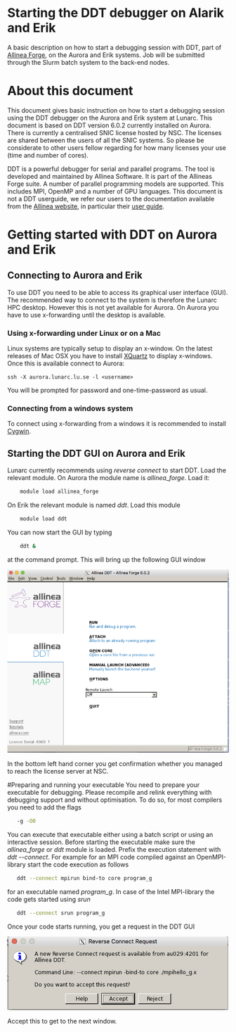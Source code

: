 
# Starting the DDT debugger on Alarik and Erik

A basic description on how to start a debugging session with DDT, part of [Allinea Forge](http://www.allinea.com/products/develop-allinea-forge), on the Aurora and Erik systems.  Job will be submitted through the Slurm batch system to the back-end nodes.

# About this document

This document gives basic instruction on how to start a debugging session using the DDT debugger on the Aurora and Erik system at Lunarc.  This document is based on DDT version 6.0.2 currently installed on Aurora.  There is currently a centralised SNIC license hosted by NSC.  The licenses are shared between the users of all the SNIC systems.  So please be considerate to other users fellow regarding for how many licenses your use (time and number of cores).
    
DDT is a powerful debugger for serial and parallel programs.  The tool is developed and maintained by Allinea Software.  It is part of the Allineas Forge suite.  A number of parallel programming models are supported.  This includes MPI, OpenMP and a number of GPU languages.  This document is not a DDT userguide, we refer our users to the documentation available from the [Allinea website](http://www.allinea.com/product-documentation), in particular their [user guide](http://content.allinea.com/downloads/userguide-forge.pdf).

# Getting started with DDT on Aurora and Erik

## Connecting to Aurora and Erik

To use DDT you need to be able to access its graphical user interface (GUI).  
The recommended way to connect to the system is therefore the Lunarc HPC desktop.  However this is not yet available for Aurora.  On Aurora you have to use x-forwarding until the desktop is available.
### Using x-forwarding under Linux or on a Mac
Linux systems are typically setup to display an x-window.  On the latest releases of Mac OSX you have to install [XQuartz](http://www.xquartz.org/) to display x-windows.  Once this is available connect to Aurora:

    ssh -X aurora.lunarc.lu.se -l <username>
    
You will be prompted for password and one-time-password as usual.

### Connecting from a windows system
To connect using x-forwarding from a windows it is recommended to install [Cygwin](https://www.cygwin.com/). 

## Starting the DDT GUI on Aurora and Erik

Lunarc currently recommends using *reverse connect* to start DDT.  Load the relevant module.  On Aurora the module name is *allinea_forge*.  Load it: 
```bash
    module load allinea_forge
```    
On Erik the relevant module is named *ddt*.  Load this module
```bash
    module load ddt
```    
You can now start the GUI by typing
```bash
    ddt &
```    
at the command prompt.  This will bring up the following GUI window

![Start window](images/allineaForgeStartWindow.png "Start window")    

In the bottom left hand corner you get confirmation whether you managed to reach the license server at NSC.

#Preparing and running your executable
You need to prepare your executable for debugging.  Please recompile and relink everything with debugging support and without optimisation.  To do so, for most compilers you need to add the flags
```bash
   -g -O0
```
You can execute that executable either using a batch script or using an interactive session.  Before starting the executable make sure the *allinea_forge* or *ddt* module is loaded.  Prefix the execution statement with *ddt --connect*.  For example for an MPI code compiled against an OpenMPI-library start the code execution as follows
```bash
   ddt --connect mpirun bind-to core program_g
```
for an executable named *program_g*.  In case of the Intel MPI-library the code gets started using *srun*
```bash
   ddt --connect srun program_g
```
Once your code starts running, you get a request in the DDT GUI

![Reverse connect request](images/ddtReverseConnectRequest.png "reverse connect request")     

Accept this to get to the next window.

<!-- # Debugging MPI code on Alarik #

If you now select the "Run and Debug a Program" option you get to the following screen:

DDT_run_window_5.0.1 **PLEASE FIX***

In this window you can select your executable, tell DDT any command line arguments, select input file and working directories. Make sure the "MPI" box is ticked.  Inside the MPI box, you can select the number of processors needed - the examples shows 4 processes.  DDT will not allow you to ask for more processes than the number of licenses currently available.  We highly recommend to use as small a number of processors as possible to reduce the complexity of the debugging task.

Check the box "Submit to Queue".  The default is for a debugging session of up to 30 minutes.  You can change that by selecting the "Parameters" button associated with "Submit to Queue".  You get the following dialog:

DDT_run_window_5.0.1 **PLEASE FIX***

This also allows to change the wall clock time and the memory per task setting.  We have set initial values for the memory, matching on the systems configuration to minimise waiting time and cost allocated to your account.  On Alarik, if you increase your memory beyond 2000, please also check the box requiring 64 GB nodes. Uncheck that box if your memory per task is 2000 MB or less.  If you increase this setting, your debugging jobs may spent more time before they become active and might be more expensive with regard to your allocation.  DDT will remember changes made.  You must manually reset this to the recommended value if you don't need this any longer.  The recommended values are:

| System | recommended |
|-----------------|-------------|
| memory per task |  |
| Alarik | 2000 |
| Erik | 4000 |
 
In the box "Queue options" you can specify any sbatch option you like.  The example specifies an account (required only if your user-id is linked to multiple projects) and placement in the test queue.

Once everything is set, hit "Submit". 

DDT will then write a Slurm script for you and submit it to the batch queue.  While waiting in the queue, DDT will display the job queue.  Once your job starts running you get the DDT working window:

DDT_working_window_5.0.1 **PLEASE FIX***

You can now start your debugging session.  The DDT User Guide describes the options for running and debugging the program. 

Once your debugging session is finished you will find an output file in your directory.  This is named: ddt_jobid.out with jobid denoting the job-id number.  This file contains the output of your program to stdout and stderr.  You might want to clean your directory after the debugging has finished.
# Debugging of GPU code on Erik

Here we describe the changes needed from the above to debug code on the GPU.  To facilitate GPU debugging for CUDA code one has to add the flags

    -g -G

to the options of the nvcc compiler. If you select "Run and debug a program" you get the following dialog:

DDT_cudarun_5.0.1

You have to check the "CUDA" box and the "Submit to Queue" boxes.  You can change the queue parameters by clicking on the "Parameters" button associated with "Submit to Queue".  You get the following dialog:

Erik_queue_parameters_5.0.1

Here we have selected 30 minutes of time, the default memory and the test partition.  After submission, you get into the job queue and once starting, you get to the working window.  When working on a source line executed on the GPU, the working window looks similar to:

DDT_working_window_gpu_5.0.1
Workflow

To improve the workflow and reduce time spent in the job queue waiting for processors becoming available, it is recommendable to ask for considerable amount of time, 30 min or more.  During this time you can restart your application as many times as needed (Tab: File -> Restart Session).  To release the resources use the Tab: File -> New Session -> Run.  This will release the cpus held by your debugging job and get you back to the window where you can change one or more of: selected executable, number of processes, wall time etc.  Your account gets charged for the resources consumed from when your debugging session became active until you released the cpus.
Resetting DDT

DDT remembers settings from your previous debugging sessions and also failed attempts.  Removing all DDT history can be achieved by deleting the directories .ddt and/or .allinea in your home space. 

-->

